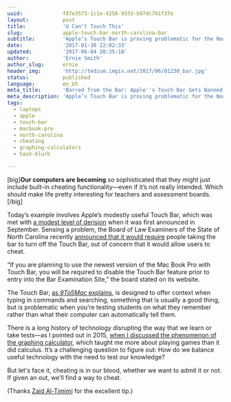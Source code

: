 ```yaml
---
uuid:             fd7e3573-1c1e-4256-9333-b97dc761f37e
layout:           post
title:            'U Can’t Touch This'
slug:             apple-touch-bar-north-carolina-bar
subtitle:         'Apple’s Touch Bar is proving problematic for the North Carolina Bar. It’s the latest such example of tech''s drumbeat unwittingly making it easier to cheat.'
date:             '2017-01-30 22:02:33'
updated:          '2017-06-04 20:35:18'
author:           'Ernie Smith'
author_slug:      ernie
header_img:       'http://tedium.imgix.net/2017/06/01230_bar.jpg'
status:           published
language:         en_US
meta_title:       'Barred from the Bar: Apple''s Touch Bar Gets Banned'
meta_description: 'Apple’s Touch Bar is proving problematic for the North Carolina Bar. It’s the latest such example of tech''s drumbeat unwittingly making it easier to cheat.'
tags:
  - laptops
  - apple
  - touch-bar
  - macbook-pro
  - north-carolina
  - cheating
  - graphing-calculators
  - hash-blurb

---
```


[big]**Our computers are becoming** so sophisticated that they might just include built-in cheating functionality—even if it’s not really intended. Which should make life pretty interesting for teachers and assessment boards.[/big]

Today’s example involves Apple’s modestly useful Touch Bar, which was met with [a modest level of derision](http://www.pcmag.com/commentary/349229/the-macbook-pros-touch-bar-solves-a-non-existent-problem) when it was first announced in September. Sensing a problem, the Board of Law Examiners of the State of North Carolina recently [announced that it would require](https://ncble.org/notice-to-all-north-carolina-bar-examination-applicants-regarding-mac-book-pro-with-touch-bar/) people taking the bar to turn off the Touch Bar, out of concern that it would allow users to cheat. 

“If you are planning to use the newest version of the Mac Book Pro with Touch Bar, you will be required to disable the Touch Bar feature prior to entry into the Bar Examination Site,” the board stated on its website. 

The Touch Bar, [as *9To5Mac* explains](https://9to5mac.com/2017/01/30/macbook-pro-touch-bar-exam-cheating-security-how-to-disable/), is designed to offer context when typing in commands and searching, something that is usually a good thing, but is problematic when you’re testing students on what they remember rather than what their computer can automatically tell them.

There is a long history of technology disrupting the way that we learn or take tests—as I pointed out in 2015, [when I discussed the phenomenon of the graphing calculator](http://tedium.co/2015/09/24/graphing-calculators-gaming-popularity/), which taught me more about playing games than it did calculus. It’s a challenging question to figure out: How do we balance useful technology with the need to test our knowledge?

But let's face it, cheating is in our blood, whether we want to admit it or not. If given an out, we’ll find a way to cheat.

(Thanks [Zaid Al-Timimi](https://twitter.com/app_devl) for the excellent tip.)
